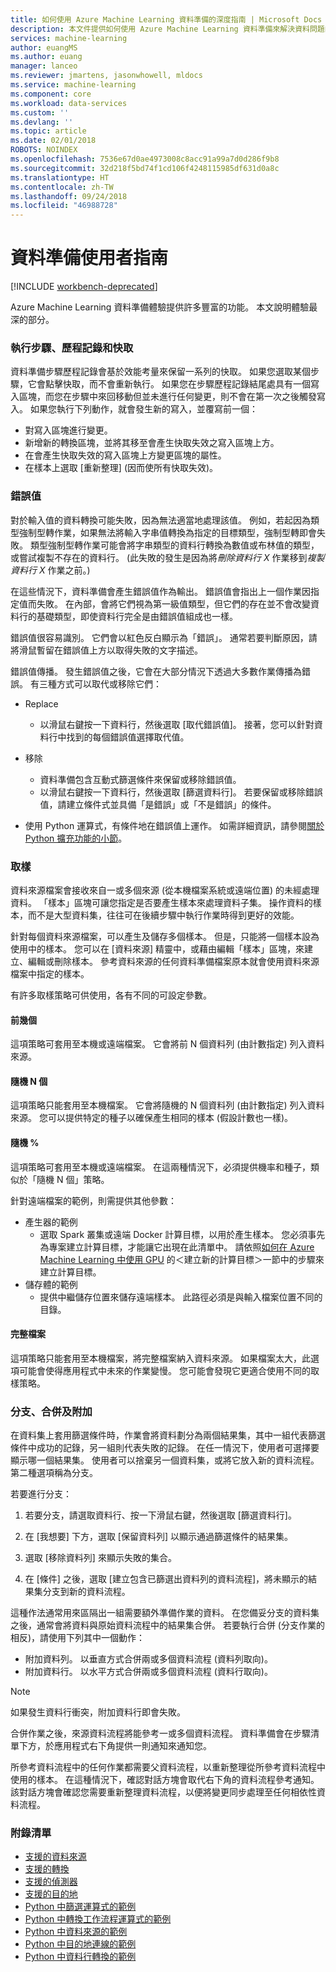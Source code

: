 ```yaml
---
title: 如何使用 Azure Machine Learning 資料準備的深度指南 | Microsoft Docs
description: 本文件提供如何使用 Azure Machine Learning 資料準備來解決資料問題的概觀和詳細資料
services: machine-learning
author: euangMS
ms.author: euang
manager: lanceo
ms.reviewer: jmartens, jasonwhowell, mldocs
ms.service: machine-learning
ms.component: core
ms.workload: data-services
ms.custom: ''
ms.devlang: ''
ms.topic: article
ms.date: 02/01/2018
ROBOTS: NOINDEX
ms.openlocfilehash: 7536e67d0ae4973008c8acc91a99a7d0d286f9b8
ms.sourcegitcommit: 32d218f5bd74f1cd106f4248115985df631d0a8c
ms.translationtype: HT
ms.contentlocale: zh-TW
ms.lasthandoff: 09/24/2018
ms.locfileid: "46988728"
---
```

# <a name="data-preparations-user-guide"></a>資料準備使用者指南 

[!INCLUDE [workbench-deprecated](../../../includes/aml-deprecating-preview-2017.md)] 


Azure Machine Learning 資料準備體驗提供許多豐富的功能。 本文說明體驗最深的部分。

### <a name="step-execution-history-and-caching"></a>執行步驟、歷程記錄和快取 
資料準備步驟歷程記錄會基於效能考量來保留一系列的快取。 如果您選取某個步驟，它會點擊快取，而不會重新執行。 如果您在步驟歷程記錄結尾處具有一個寫入區塊，而您在步驟中來回移動但並未進行任何變更，則不會在第一次之後觸發寫入。 如果您執行下列動作，就會發生新的寫入，並覆寫前一個：

- 對寫入區塊進行變更。
- 新增新的轉換區塊，並將其移至會產生快取失效之寫入區塊上方。
- 在會產生快取失效的寫入區塊上方變更區塊的屬性。
- 在樣本上選取 [重新整理] (因而使所有快取失效)。

### <a name="error-values"></a>錯誤值

對於輸入值的資料轉換可能失敗，因為無法適當地處理該值。 例如，若起因為類型強制型轉作業，如果無法將輸入字串值轉換為指定的目標類型，強制型轉即會失敗。 類型強制型轉作業可能會將字串類型的資料行轉換為數值或布林值的類型，或嘗試複製不存在的資料行。 (此失敗的發生是因為將*刪除資料行 X* 作業移到*複製資料行 X* 作業之前。)

在這些情況下，資料準備會產生錯誤值作為輸出。 錯誤值會指出上一個作業因指定值而失敗。 在內部，會將它們視為第一級值類型，但它們的存在並不會改變資料行的基礎類型，即使資料行完全是由錯誤值組成也一樣。

錯誤值很容易識別。 它們會以紅色反白顯示為「錯誤」。 通常若要判斷原因，請將滑鼠暫留在錯誤值上方以取得失敗的文字描述。

錯誤值傳播。 發生錯誤值之後，它會在大部分情況下透過大多數作業傳播為錯誤。 有三種方式可以取代或移除它們：

* Replace
    -  以滑鼠右鍵按一下資料行，然後選取 [取代錯誤值]。 接著，您可以針對資料行中找到的每個錯誤值選擇取代值。

* 移除
    - 資料準備包含互動式篩選條件來保留或移除錯誤值。
    - 以滑鼠右鍵按一下資料行，然後選取 [篩選資料行]。 若要保留或移除錯誤值，請建立條件式並具備「是錯誤」或「不是錯誤」的條件。

* 使用 Python 運算式，有條件地在錯誤值上運作。 如需詳細資訊，請參閱[關於 Python 擴充功能的小節](data-prep-python-extensibility-overview.md)。

### <a name="sampling"></a>取樣
資料來源檔案會接收來自一或多個來源 (從本機檔案系統或遠端位置) 的未經處理資料。 「樣本」區塊可讓您指定是否要產生樣本來處理資料子集。 操作資料的樣本，而不是大型資料集，往往可在後續步驟中執行作業時得到更好的效能。

針對每個資料來源檔案，可以產生及儲存多個樣本。 但是，只能將一個樣本設為使用中的樣本。 您可以在 [資料來源] 精靈中，或藉由編輯「樣本」區塊，來建立、編輯或刪除樣本。 參考資料來源的任何資料準備檔案原本就會使用資料來源檔案中指定的樣本。

有許多取樣策略可供使用，各有不同的可設定參數。

#### <a name="top"></a>前幾個
這項策略可套用至本機或遠端檔案。 它會將前 N 個資料列 (由計數指定) 列入資料來源。

#### <a name="random-n"></a>隨機 N 個 
這項策略只能套用至本機檔案。 它會將隨機的 N 個資料列 (由計數指定) 列入資料來源。 您可以提供特定的種子以確保產生相同的樣本 (假設計數也一樣)。

#### <a name="random-"></a>隨機 % 
這項策略可套用至本機或遠端檔案。 在這兩種情況下，必須提供機率和種子，類似於「隨機 N 個」策略。

針對遠端檔案的範例，則需提供其他參數：

- 產生器的範例 
  - 選取 Spark 叢集或遠端 Docker 計算目標，以用於產生樣本。 您必須事先為專案建立計算目標，才能讓它出現在此清單中。 請依照[如何在 Azure Machine Learning 中使用 GPU](how-to-use-gpu.md) 的＜建立新的計算目標＞一節中的步驟來建立計算目標。
- 儲存體的範例 
  - 提供中繼儲存位置來儲存遠端樣本。 此路徑必須是與輸入檔案位置不同的目錄。

#### <a name="full-file"></a>完整檔案 
這項策略只能套用至本機檔案，將完整檔案納入資料來源。 如果檔案太大，此選項可能會使得應用程式中未來的作業變慢。 您可能會發現它更適合使用不同的取樣策略。


### <a name="fork-merge-and-append"></a>分支、合併及附加

在資料集上套用篩選條件時，作業會將資料劃分為兩個結果集，其中一組代表篩選條件中成功的記錄，另一組則代表失敗的記錄。 在任一情況下，使用者可選擇要顯示哪一個結果集。 使用者可以捨棄另一個資料集，或將它放入新的資料流程。 第二種選項稱為分支。

若要進行分支： 
1. 若要分支，請選取資料行、按一下滑鼠右鍵，然後選取 [篩選資料行]。

2. 在 [我想要] 下方，選取 [保留資料列] 以顯示通過篩選條件的結果集。

3. 選取 [移除資料列] 來顯示失敗的集合。

4. 在 [條件] 之後，選取 [建立包含已篩選出資料列的資料流程]，將未顯示的結果集分支到新的資料流程。


這種作法通常用來區隔出一組需要額外準備作業的資料。 在您備妥分支的資料集之後，通常會將資料與原始資料流程中的結果集合併。 若要執行合併 (分支作業的相反)，請使用下列其中一個動作：

- 附加資料列。 以垂直方式合併兩或多個資料流程 (資料列取向)。 
- 附加資料行。 以水平方式合併兩或多個資料流程 (資料行取向)。


>[!NOTE]
>如果發生資料行衝突，附加資料行即會失敗。


合併作業之後，來源資料流程將能參考一或多個資料流程。 資料準備會在步驟清單下方，於應用程式右下角提供一則通知來通知您。


所參考資料流程中的任何作業都需要父資料流程，以重新整理從所參考資料流程中使用的樣本。 在這種情況下，確認對話方塊會取代右下角的資料流程參考通知。 該對話方塊會確認您需要重新整理資料流程，以便將變更同步處理至任何相依性資料流程。

### <a name="list-of-appendices"></a>附錄清單 
* [支援的資料來源](data-prep-appendix2-supported-data-sources.md)  
* [支援的轉換](data-prep-appendix3-supported-transforms.md)  
* [支援的偵測器](data-prep-appendix4-supported-inspectors.md)  
* [支援的目的地](data-prep-appendix5-supported-destinations.md)  
* [Python 中篩選運算式的範例](data-prep-appendix6-sample-filter-expressions-python.md)  
* [Python 中轉換工作流程運算式的範例](data-prep-appendix7-sample-transform-data-flow-python.md)  
* [Python 中資料來源的範例](data-prep-appendix8-sample-source-connections-python.md)  
* [Python 中目的地連線的範例](data-prep-appendix9-sample-destination-connections-python.md)  
* [Python 中資料行轉換的範例](data-prep-appendix10-sample-custom-column-transforms-python.md)  
